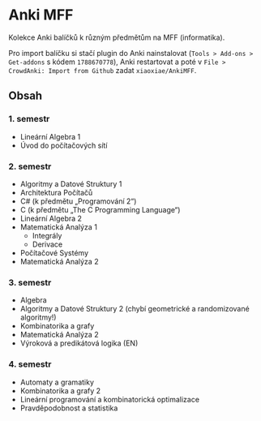 # Anki MFF
Kolekce Anki balíčků k různým předmětům na MFF (informatika).

Pro import balíčku si stačí plugin do Anki nainstalovat (`Tools > Add-ons > Get-addons` s kódem `1788670778`), Anki restartovat a poté v `File > CrowdAnki: Import from Github` zadat `xiaoxiae/AnkiMFF`.


## Obsah

### 1. semestr
- Lineární Algebra 1
- Úvod do počítačových sítí

### 2. semestr
- Algoritmy a Datové Struktury 1
- Architektura Počítačů
- C# (k předmětu „Programování 2“)
- C (k předmětu „The C Programming Language“)
- Lineární Algebra 2
- Matematická Analýza 1
	- Integrály
	- Derivace
- Počítačové Systémy
- Matematická Analýza 2

### 3. semestr
- Algebra
- Algoritmy a Datové Struktury 2 (chybí geometrické a randomizované algoritmy!)
- Kombinatorika a grafy
- Matematická Analýza 2
- Výroková a predikátová logika (EN)

### 4. semestr
- Automaty a gramatiky
- Kombinatorika a grafy 2
- Lineární programování a kombinatorická optimalizace
- Pravděpodobnost a statistika

